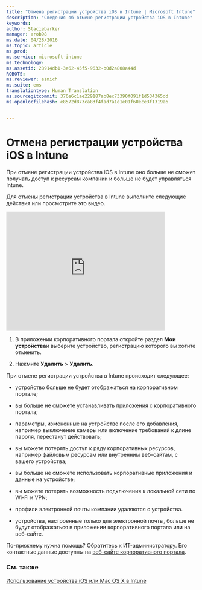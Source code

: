 ```yaml
---
title: "Отмена регистрации устройства iOS в Intune | Microsoft Intune"
description: "Сведения об отмене регистрации устройства iOS в Intune"
keywords: 
author: Staciebarker
manager: arob98
ms.date: 04/28/2016
ms.topic: article
ms.prod: 
ms.service: microsoft-intune
ms.technology: 
ms.assetid: 28914db1-3e62-45f5-9632-b0d2a808a44d
ROBOTS: 
ms.reviewer: esmich
ms.suite: ems
translationtype: Human Translation
ms.sourcegitcommit: 376e6c1ae229187ab8ec73390f091f1d534365dd
ms.openlocfilehash: e8572d873ca83f4fad7a1e1e01f60ece3f1319a6


---
```



# Отмена регистрации устройства iOS в Intune

При отмене регистрации устройства iOS в Intune оно больше не сможет получать доступ к ресурсам компании и больше не будет управляться Intune.

Для отмены регистрации устройства в Intune выполните следующие действия или просмотрите это видео.

<iframe width="420" height="315" src="https://www.youtube.com/embed/watch?v=6UFtBrBWUUI&feature=youtu.be" frameborder="0" allowfullscreen></iframe>


1.  В приложении корпоративного портала откройте раздел **Мои устройства**и выберите устройство, регистрацию которого вы хотите отменить.

2.  Нажмите **Удалить** &gt; **Удалить**.

При отмене регистрации устройства в Intune происходит следующее:

-   устройство больше не будет отображаться на корпоративном портале;

-   вы больше не сможете устанавливать приложения с корпоративного портала;

-   параметры, измененные на устройстве после его добавления, например выключение камеры или включение требований к длине пароля, перестанут действовать;

-   вы можете потерять доступ к ряду корпоративных ресурсов, например файловым ресурсам или внутренним веб-сайтам, с вашего устройства;

-   вы больше не сможете использовать корпоративные приложения и данные на устройстве;

-   вы можете потерять возможность подключения к локальной сети по Wi-Fi и VPN;

-   профили электронной почты компании удаляются с устройства.

-   устройства, настроенные только для электронной почты, больше не будут отображаться в приложении корпоративного портала или на веб-сайте.

По-прежнему нужна помощь? Обратитесь к ИТ-администратору. Его контактные данные доступны на [веб-сайте корпоративного портала](http://portal.manage.microsoft.com).

### См. также
[Использование устройства iOS или Mac OS X в Intune](using-your-ios-or-mac-os-x-device-with-intune.md)


<!--HONumber=Jul16_HO3-->


